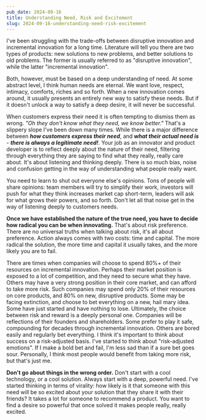 ```yaml
---
pub_date: 2024-09-16
title: Understanding Need, Risk and Excitement
slug: 2024-09-16-understanding-need-risk-excitement
---
```


I've been struggling with the trade-offs between disruptive innovation and incremental innovation for a long time.
Literature will tell you there are two types of products: new solutions to new problems, and better solutions to old
problems. The former is usually referred to as "disruptive innovation", while the latter "incremental innovation".

Both, however, must be based on a deep understanding of need. At some abstract level, I think human needs are
eternal. We want love, respect, intimacy, comforts, riches and so forth. When a new innovation comes around, it
usually presents an entirely new way to satisfy these needs. But if it doesn't unlock a way to satisfy a deep desire,
it will never be successful.

When customers express their need it is often tempting to dismiss them as wrong. _"Oh they don't know what they need, we
know better."_ That's a slippery slope I've been down many times. While there is a major difference between **_how
customers express their need_**, and **_what their actual need is_** - **_there is always a legitimate need!_**.
Your job as an innovator and product developer is to reflect deeply about the nature of their need, filtering through
everything they are saying to find what they really, really care about. It's about listening and thinking deeply.
There is so much bias, noise and confusion getting in the way of understanding what people really want.

You need to learn to shut out everyone else's opinions. Tons of people will share opinions: team members will try to
simplify their work, investors will push for what they think increases market cap short-term, leaders will ask for what
grows their powers, and so forth. Don't let all that noise get in the way of listening deeply to customers needs.

**Once we have established the nature of the true need, you have to decide how radical you can be when
innovating.** That's about risk preference. There are no universal truths when talking about risk, it's all about
preference. Action always comes with two costs: time and capital. The more radical the solution, the more time and
capital it usually takes, and the more likely you are to fail.

There are times when companies will choose to spend 80%+ of their resources on incremental innovation. Perhaps their
market position is exposed to a lot of competition, and they need to secure what they have. Others may have a very
strong position in their core market, and can afford to take more risk. Such companies may spend only 20% of their
resources on core products, and 80% on new, disruptive products. Some may be facing extinction, and choose to bet
everything on a new, hail mary idea. Some have just started and have nothing to lose. Ultimately, the choice
between risk and reward is a deeply personal one. Companies will be reflections of their founders and shareholders.
Some prefer to play it safe, compounding for decades through incremental innovation. Others are bored easily and
regularly bet everything. I think it's important to think about success on a risk-adjusted basis. I've started to think
about "risk-adjusted emotions". If I make a bold bet and fail, I'm less sad than if a sure bet goes sour. Personally,
I think most people would benefit from taking more risk, but that's just me.

**Don't go about things in the wrong order.** Don't start with a cool technology, or a cool solution. Always start with
a deep, powerful need. I've started thinking in terms of virality: how likely is it that someone with this need will
be so excited about your solution that they share it with their friends? It takes a lot for someone to recommend a
product. You want to find a desire so powerful that once solved it makes people really, really excited.
